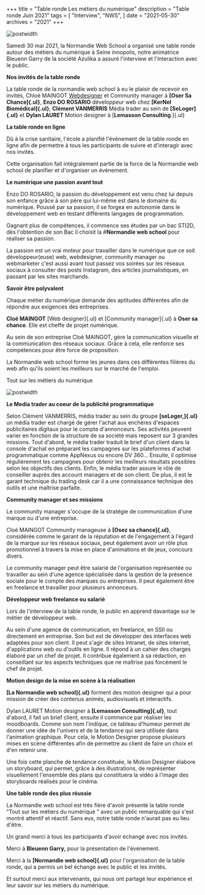 +++
title = "Table ronde Les métiers du numérique"
description = "Table ronde Juin 2021"
tags = [
    "Interview",
    "NWS",
]
date = "2021-05-30"
archives = "2021"
+++

![postwidth](/uploads/post/Table_ronde_NWS.jpg)

Samedi 30 mai 2021, la Normandie Web School a organisé une table ronde
autour des métiers du numérique à Seine innopolis, notre animatrice
Bleuenn Garry de la société Azulika a assuré l'interview et
l'interaction avec le public.

**Nos invités de la table ronde**

La table ronde de la normandie web school à eu le plaisir de recevoir en
invités, Chloé MAINGOT [Webdesigner](/cursus/bachelor-communication-visuelle/?target=_blank) et Community manager à
**[Oser Sa Chance]{.ul}**, **Enzo DO ROSARIO** développeur web chez
**[KerNel Biomédical]{.ul}**, **Clément VANMERRIS** Média trader au sein
de **[SeLoger]{.ul}** et **Dylan LAURET** Motion designer à [**Lemasson
Consulting**.]{.ul}

**La table ronde en ligne**

Dû à la crise sanitaire, l'école a planifié l'événement de la table
ronde en ligne afin de permettre à tous les participants de suivre et d'interagir avec nos invités.

Cette organisation fait intégralement partie de la force de la Normandie
web school de planifier et d'organiser un événement.

**Le numérique une passion avant tout**

Enzo DO ROSARIO, la passion du développement est venu chez lui depuis
son enfance grâce à son père qui lui-même est dans le domaine du
numérique. Poussé par sa passion, il se forgea en autonomie dans le
développement web en testant différents langages de programmation.

Gagnant plus de compétences, il commence ses études par un bac STI2D,
dès l'obtention de son Bac il choisit la \#**Normandie web school** pour
réaliser sa passion.

La passion est un vrai moteur pour travailler dans le numérique que ce
soit développeur(euse) web, webdesigner, community manager ou
webmarketer c'est aussi avant tout passez vos soirées sur les réseaux
sociaux à consulter des posts Instagram, des articles journalistiques,
en passant par les sites marchands.

**Savoir être polyvalent**

Chaque métier du numérique demande des aptitudes différentes afin de
répondre aux exigences des entreprises.

**Cloé MAINGOT** [Web designer]{.ul} et [Community manager]{.ul} à
**Oser sa chance**. Elle est cheffe de projet numérique.

Au sein de son entreprise Cloé MAINGOT, gère la communication visuelle
et la communication des réseaux sociaux. Grâce à cela, elle renforce ses
compétences pour être force de proposition.

La Normandie web school forme les jeunes dans ces différentes filières
du web afin qu'ils soient les meilleurs sur le marché de l'emploi.

Tout sur les métiers du numérique

![postwidth](/uploads/post/Productivity.jpg)

**Le Media trader au coeur de la publicité programmatique**

Selon Clément VANMERRIS, média trader au sein du groupe
**[seLoger,]{.ul}** un média trader est chargé de gérer l'achat aux
enchères d'espaces publicitaires digitaux pour le compte d'annonceurs.
Ses activités peuvent varier en fonction de la structure de sa société
mais reposent sur 3 grandes missions. Tout d'abord, le média trader
traduit le brief d'un client dans la console d'achat en préparant les
campagnes sur les plateformes d'achat programmatique comme AppNexus ou
encore DV 360... Ensuite, il optimise régulièrement les campagnes pour
obtenir les meilleurs résultats possibles selon les objectifs des
clients. Enfin, le média trader assure le rôle de conseiller auprès des
account managers et de son client. De plus, il est le garant technique
du trading desk car il a une connaissance technique des outils et une
maîtrise parfaite.

**Community manager et ses missions**

Le community manager s\'occupe de la stratégie de communication d'une
marque ou d'une entreprise.

Cloé MAINGOT Community manageuse à **[Osez sa chance]{.ul}**, considérée
comme le garant de la réputation et de l\'engagement à l\'égard de la
marque sur les réseaux sociaux, peut également avoir un rôle plus
promotionnel à travers la mise en place d\'animations et de jeux,
concours divers.

Le community manager peut être salarié de l\'organisation représentée ou
travailler au sein d\'une agence spécialisée dans la gestion de la
présence sociale pour le compte des marques ou entreprises. Il peut
également être en freelance et travailler pour plusieurs annonceurs.

**Développeur web freelance ou salarié**

Lors de l'interview de la table ronde, le public en apprend davantage
sur le métier de développeur web.

Au sein d\'une agence de communication, en freelance, en SSII ou
directement en entreprise. Son but est de développer des interfaces web
adaptées pour son client. Il peut s\'agir de sites Intranet, de sites
internet, d\'applications web ou d\'outils en ligne. Il répond à un
cahier des charges élaboré par un chef de projet. Il contribue également
à sa rédaction, en conseillant sur les aspects techniques que ne
maîtrise pas forcément le chef de projet.

**Motion design de la mise en scène à la réalisation**

**[La Normandie web school]{.ul}** forment des motion designer qui a
pour mission de créer des contenus animés, audiovisuels et interactifs.

Dylan LAURET Motion designer à **[Lemasson Consulting]{.ul}**, tout
d'abord, il fait un brief client, ensuite il commence par réaliser les
moodboards. Comme son nom l'indique, ce tableau d'humeur permet de
donner une idée de l'univers et de la tendance qui sera utilisée dans
l'animation graphique. Pour cela, le Motion Designer propose plusieurs
mises en scène différentes afin de permettre au client de faire un choix
et d'en retenir une.

Une fois cette planche de tendance constituée, le Motion Designer
élabore un storyboard, qui permet, grâce à des illustrations, de
représenter visuellement l'ensemble des plans qui constituera la vidéo à
l'image des storyboards réalisés pour le cinéma.

**Une table ronde des plus réussie**

La Normandie web school est très fière d'avoir présenté la table ronde
"Tout sur les métiers du numérique " avec un public remarquable qui
s\'est montré attentif et réactif. Sans eux, notre table ronde n'aurait
pas eu lieu d'être.

Un grand merci à tous les participants d'avoir échangé avec nos invités.

Merci à **Bleuenn Garry,** pour la présentation de l'événement.

Merci à la **[Normandie web school]{.ul}** pour l'organisation de la
table ronde, qui a permis un bel échange avec le public et les invités.

Et surtout merci aux intervenants, qui nous ont partagé leur expérience
et leur savoir sur les métiers du numérique.
